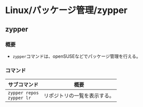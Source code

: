 # Linux/パッケージ管理/zypper

## zypper

### 概要

- `zypper`コマンドは、openSUSEなどでパッケージ管理を行える。

### コマンド

| サブコマンド                          | 概要             |
|---------------------------------|----------------|
| `zypper repos`<br />`zypper lr` | リポジトリの一覧を表示する。 |
